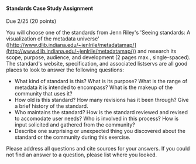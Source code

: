 #### Standards Case Study Assignment  
Due 2/25
(20 points)

You will choose one of the standards from Jenn Riley's 'Seeing standards: A visualization of the metadata universe' ([http://www.dlib.indiana.edu/~jenlrile/metadatamap/](http://www.dlib.indiana.edu/~jenlrile/metadatamap/)) and research its scope, purpose, audience, and development (2 pages max., single-spaced). The standard's website, specification, and associated listservs are all good places to look to answer the following questions:
- What kind of standard is this? What is its purpose? What is the range of metadata it is intended to encompass? What is the makeup of the community that uses it?
- How old is this standard? How many revisions has it been through? Give a brief history of the standard.
- Who maintains the standard? How is the standard reviewed and revised to accomodate user needs? Who is involved in this process? How is input solicited and gathered from the community?
- Describe one surprising or unexpected thing you discovered about the standard or the community during this exercise.

Please address all questions and cite sources for your answers. If you could not find an answer to a question, please list where you looked. 